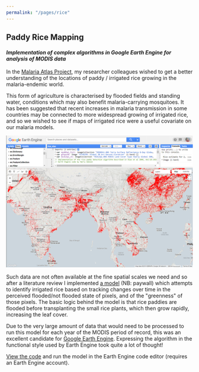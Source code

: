 ```yaml
---
permalink: "/pages/rice"
---
```


## Paddy Rice Mapping

#### *Implementation of complex algorithms in Google Earth Engine for analysis of MODIS data*

In the <a href="https://map.ox.ac.uk/" target="_blank">Malaria Atlas Project</a>, my researcher colleagues wished to get a better understanding of the locations of paddy / irrigated rice growing in the malaria-endemic world. 

This form of agriculture is characterised by flooded fields and standing water, conditions which may also benefit malaria-carrying mosquitoes. It has been suggested that recent increases in malaria transmission in some countries may be connected to more widespread growing of irrigated rice, and so we wished to see if maps of irrigated rice were a useful covariate on our malaria models.

<img src="../images/rice/rice_squareish.png?raw=true"/>

Such data are not often available at the fine spatial scales we need and so after a literature review I implemented <a href="https://www.sciencedirect.com/science/article/abs/pii/S0034425705003433" target="_blank">a model</a> (NB: paywall) which attempts to identify irrigated rice based on tracking changes over time in the perceived flooded/not flooded state of pixels, and of the "greenness" of those pixels. The basic logic behind the model is that rice paddies are flooded before transplanting the small rice plants, which then grow rapidly, increasing the leaf cover.

Due to the very large amount of data that would need to be processed to run this model for each year of the MODIS period of record, this was an excellent candidate for <a href="https://earthengine.google.com/" target="_blank">Google Earth Engine</a>. Expressing the algorithm in the functional style used by Earth Engine took quite a lot of thought!

<a href="https://code.earthengine.google.com/dd88e851bfb3ff554654544b917b37b3" target="_blank">View the code</a> and run the model in the Earth Engine code editor (requires an Earth Engine account).